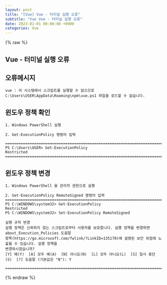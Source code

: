 ```yaml
---  
layout: post  
title: "[Vue] Vue - 터미널 실행 오류"  
subtitle: "Vue Vue - 터미널 실행 오류"  
date: 2023-01-01 00:00:00 +0900  
categories: Vue  
---  
```

{% raw %}  
## Vue - 터미널 실행 오류  
  
## 오류메시지  
	vue : 이 시스템에서 스크립트를 실행할 수 없으므로 C:\Users\USER\AppData\Roaming\npm\vue.ps1 파일을 로드할 수 없습니다.  
  
## 윈도우 정책 확인  
  
	1. Windows PowerShell 실행  
  
	2. Get-ExecutionPolicy 명령어 입력  
  
	=================================================================================================================  
	PS C:\Users\USER> Get-ExecutionPolicy  
	Restricted  
	=================================================================================================================  
  
## 윈도우 정책 변경  
  
	1. Windows PowerShell 을 관리자 권한으로 실행  
  
	2. Set-ExecutionPolicy RemoteSigned 명령어 입력  
	=================================================================================================================  
	PS C:\WINDOWS\system32> Get-ExecutionPolicy  
	Restricted  
	PS C:\WINDOWS\system32> Set-ExecutionPolicy RemoteSigned  
  
	실행 규칙 변경  
	실행 정책은 신뢰하지 않는 스크립트로부터 사용자를 보호합니다. 실행 정책을 변경하면 about_Execution_Policies 도움말  
	항목(https://go.microsoft.com/fwlink/?LinkID=135170)에 설명된 보안 위험에 노출될 수 있습니다. 실행 정책을  
	변경하시겠습니까?  
	[Y] 예(Y)  [A] 모두 예(A)  [N] 아니요(N)  [L] 모두 아니요(L)  [S] 일시 중단(S)  [?] 도움말 (기본값은 "N"): Y  
  
	=================================================================================================================  
{% endraw %}